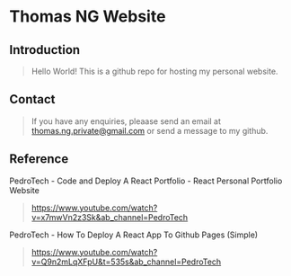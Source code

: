 # Thomas NG Website

## Introduction
> Hello World! This is a github repo for hosting my personal website.

## Contact
> If you have any enquiries, pleaase send an email at thomas.ng.private@gmail.com or send a message to my github.

## Reference

PedroTech - Code and Deploy A React Portfolio - React Personal Portfolio Website
> https://www.youtube.com/watch?v=x7mwVn2z3Sk&ab_channel=PedroTech

PedroTech - How To Deploy A React App To Github Pages (Simple)
> https://www.youtube.com/watch?v=Q9n2mLqXFpU&t=535s&ab_channel=PedroTech
